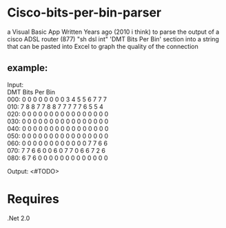# Cisco-bits-per-bin-parser
a Visual Basic App Written Years ago (2010 i think) to parse the output of a cisco ADSL router (877) "sh dsl int" 'DMT Bits Per Bin' section into a string that can be pasted into Excel to graph the quality of the connection

## example:

Input:  
DMT Bits Per Bin  
000: 0 0 0 0 0 0 0 0 3 4 5 5 6 7 7 7  
010: 7 8 8 7 7 8 8 7 7 7 7 7 6 5 5 4  
020: 0 0 0 0 0 0 0 0 0 0 0 0 0 0 0 0  
030: 0 0 0 0 0 0 0 0 0 0 0 0 0 0 0 0  
040: 0 0 0 0 0 0 0 0 0 0 0 0 0 0 0 0  
050: 0 0 0 0 0 0 0 0 0 0 0 0 0 0 0 0  
060: 0 0 0 0 0 0 0 0 0 0 0 0 7 7 6 6  
070: 7 7 6 6 0 0 6 0 7 7 0 6 6 7 2 6  
080: 6 7 6 0 0 0 0 0 0 0 0 0 0 0 0 0  

Output:
<#TODO>

# Requires

 .Net 2.0
